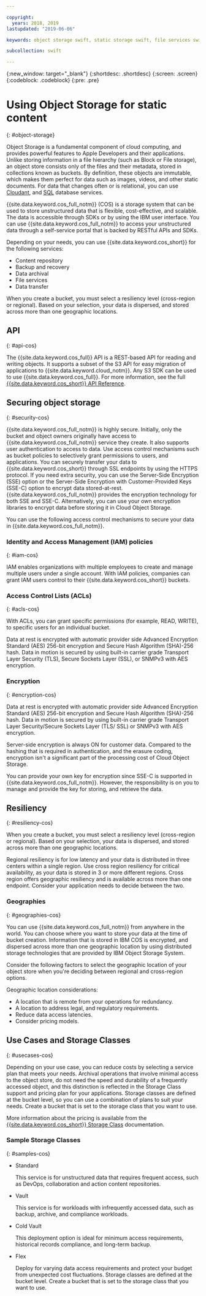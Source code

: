 ```yaml
---

copyright:
  years: 2018, 2019
lastupdated: "2019-06-06"

keywords: object storage swift, static storage swift, file services swift, swift storage class, cos swift, swift data encryption, static swift

subcollection: swift

---
```


{:new_window: target="_blank"}
{:shortdesc: .shortdesc}
{:screen: .screen}
{:codeblock: .codeblock}
{:pre: .pre}

# Using Object Storage for static content
{: #object-storage}

Object Storage is a fundamental component of cloud computing, and provides powerful features to Apple Developers and their applications. Unlike storing information in a file hierarchy (such as Block or File storage), an object store consists only of the files and their metadata, stored in collections known as buckets. By definition, these objects are immutable, which makes them perfect for data such as images, videos, and other static documents. For data that changes often or is relational, you can use [Cloudant](/docs/swift/data?topic=swift-cloudant#cloudant), and [SQL](/docs/swift/data?topic=swift-sql_data#sql_data) database services.

{{site.data.keyword.cos_full_notm}} (COS) is a storage system that can be used to store unstructured data that is flexible, cost-effective, and scalable. The data is accessible through SDKs or by using the IBM user interface. You can use {{site.data.keyword.cos_full_notm}} to access your unstructured data through a self-service portal that is backed by RESTful APIs and SDKs. 

Depending on your needs, you can use {{site.data.keyword.cos_short}} for the following services:

* Content repository
* Backup and recovery
* Data archival
* File services
* Data transfer

When you create a bucket, you must select a resiliency level (cross-region or regional). Based on your selection, your data is dispersed, and stored across more than one geographic locations.

## API
{: #api-cos}

The {{site.data.keyword.cos_full}} API is a REST-based API for reading and writing objects. It supports a subset of the S3 API for easy migration of applications to {{site.data.keyword.cloud_notm}}. Any S3 SDK can be used to use {{site.data.keyword.cos_full}}. For more information, see the full [{{site.data.keyword.cos_short}} API Reference](/docs/services/cloud-object-storage/api-reference).

## Securing object storage
{: #security-cos}

{{site.data.keyword.cos_full_notm}} is highly secure. Initially, only the bucket and object owners originally have access to {{site.data.keyword.cos_full_notm}} service they create. It also supports user authentication to access to data. Use access control mechanisms such as bucket policies to selectively grant permissions to users, and applications. You can securely transfer your data to {{site.data.keyword.cos_short}} through SSL endpoints by using the HTTPS protocol. If you need extra security, you can use the Server-Side Encryption (SSE) option or the Server-Side Encryption with Customer-Provided Keys (SSE-C) option to encrypt data stored-at-rest. {{site.data.keyword.cos_full_notm}} provides the encryption technology for both SSE and SSE-C. Alternatively, you can use your own encryption libraries to encrypt data before storing it in Cloud Object Storage.

You can use the following access control mechanisms to secure your data in {{site.data.keyword.cos_full_notm}}.

### Identity and Access Management (IAM) policies
{: #iam-cos}

IAM enables organizations with multiple employees to create and manage multiple users under a single account. With IAM policies, companies can grant IAM users control to their {{site.data.keyword.cos_short}} buckets.

### Access Control Lists (ACLs)
{: #acls-cos}

With ACLs, you can grant specific permissions (for example, READ, WRITE), to specific users for an individual bucket.

Data at rest is encrypted with automatic provider side Advanced Encryption Standard (AES) 256-bit encryption and Secure Hash Algorithm (SHA)-256 hash. Data in motion is secured by using built-in carrier grade Transport Layer Security (TLS), Secure Sockets Layer (SSL), or SNMPv3 with AES encryption.

### Encryption
{: #encryption-cos}

Data at rest is encrypted with automatic provider side Advanced Encryption Standard (AES) 256-bit encryption and Secure Hash Algorithm (SHA)-256 hash. Data in motion is secured by using built-in carrier grade Transport Layer Security/Secure Sockets Layer (TLS/ SSL) or SNMPv3 with AES encryption.

Server-side encryption is always ON for customer data. Compared to the hashing that is required in authentication, and the erasure coding, encryption isn't a significant part of the processing cost of Cloud Object Storage.

You can provide your own key for encryption since SSE-C is supported in {{site.data.keyword.cos_full_notm}}. However, the responsibility is on you to manage and provide the key for storing, and retrieve the data.

## Resiliency
{: #resiliency-cos}

When you create a bucket, you must select a resiliency level (cross-region or regional). Based on your selection, your data is dispersed, and stored across more than one geographic locations.

Regional resiliency is for low latency and your data is distributed in three centers within a single region. Use cross region resiliency for critical availability, as your data is stored in 3 or more different regions. Cross region offers geographic resiliency and is available across more than one endpoint. Consider your application needs to decide between the two.

### Geographies
{: #geographies-cos}

You can use {{site.data.keyword.cos_full_notm}} from anywhere in the world. You can choose where you want to store your data at the time of bucket creation. Information that is stored in IBM COS is encrypted, and dispersed across more than one geographic location by using distributed storage technologies that are provided by IBM Object Storage System. 

Consider the following factors to select the geographic location of your object store when you're deciding between regional and cross-region options.

Geographic location considerations:
* A location that is remote from your operations for redundancy.
* A location to address legal, and regulatory requirements.
* Reduce data access latencies.
* Consider pricing models.

## Use Cases and Storage Classes
{: #usecases-cos}

Depending on your use case, you can reduce costs by selecting a service plan that meets your needs. Archival operations that involve minimal access to the object store, do not need the speed and durability of a frequently accessed object, and this distinction is reflected in the Storage Class support and pricing plan for your applications. Storage classes are defined at the bucket level, so you can use a combination of plans to suit your needs. Create a bucket that is set to the storage class that you want to use.

More information about the pricing is available from the [{{site.data.keyword.cos_short}} Storage Class](/docs/services/cloud-object-storage/help?topic=cloud-object-storage-billing#ibm-cos-pricing) documentation.

### Sample Storage Classes
{: #samples-cos}

- Standard
  
  This service is for unstructured data that requires frequent access, such as DevOps, collaboration and action content repositories.

- Vault
  
  This service is for workloads with infrequently accessed data, such as backup, archive, and compliance workloads.

- Cold Vault
  
  This deployment option is ideal for minimum access requirements, historical records compliance, and long-term backup.

- Flex

  Deploy for varying data access requirements and protect your budget from unexpected cost fluctuations. Storage classes are defined at the bucket level. Create a bucket that is set to the storage class that you want to use.


